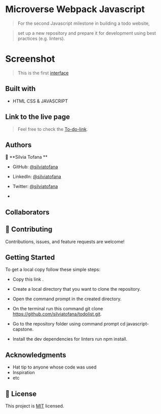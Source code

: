 # Microverse Webpack Javascript

> For the second Javascript milestone in building a todo website,

> set up a new repository and prepare it for development using best practices (e.g. linters).

# Screenshot

> This is the first [interface](./screenshots/inage12.png)

## Built with

- HTML CSS & JAVASCRIPT

## Link to the live page

> Feel free to check the [To-do-link](https://silviatofana.github.io/todolist/).

## Authors

👤 **Silvia Tofana **

- GitHub: [@silviatofana](https://github.com/silviatofana)
- LinkedIn: [@silviatofana](www.linkedin.com/in/silvia-tofana-10b852186)
- Twitter: [@silviatofana](https://twitter.com/SilviaTofana)

-
## Collaborators



## 🤝 Contributing

Contributions, issues, and feature requests are welcome!

## Getting Started

To get a local copy follow these simple steps:

- Copy this link .

- Create a local directory that you want to clone the repository.

- Open the command prompt in the created directory.

- On the terminal run this command git clone https://github.com/silviatofana/todolist.git.

- Go to the repository folder using command prompt cd javascript-capstone.

- Install the dev dependencies for linters run npm install.

## Acknowledgments

- Hat tip to anyone whose code was used
- Inspiration
- etc

## 📝 License

This project is [MIT](./MIT.md) licensed.
